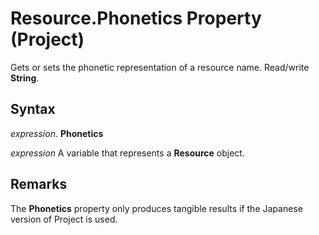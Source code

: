 
# Resource.Phonetics Property (Project)

Gets or sets the phonetic representation of a resource name. Read/write  **String**.


## Syntax

 _expression_. **Phonetics**

 _expression_ A variable that represents a **Resource** object.


## Remarks

The  **Phonetics** property only produces tangible results if the Japanese version of Project is used.

